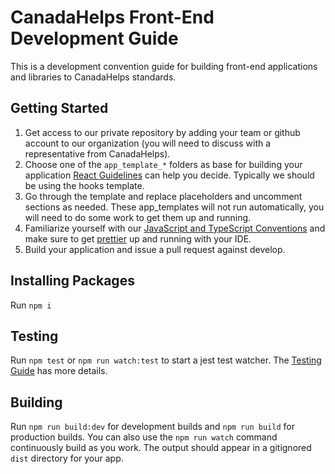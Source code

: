 # CanadaHelps Front-End Development Guide
This is a development convention guide for building front-end applications and libraries to CanadaHelps standards.

## Getting Started

1. Get access to our private repository by adding your team or github account to our organization (you will need to discuss with a representative from CanadaHelps).
2. Choose one of the `app_template_*` folders as base for building your application [React Guidelines](react-guidelines/) can help you decide. Typically we should be using the hooks template.
3. Go through the template and replace placeholders and uncomment sections as needed. These app_templates will not run automatically, you will need to do some work to get them up and running.
4. Familiarize yourself with our [JavaScript and TypeScript Conventions](js-ts-conventions) and make sure to get [prettier](https://prettier.io/) up and running with your IDE.
5. Build your application and issue a pull request against develop.

## Installing Packages

Run `npm i`

## Testing

Run `npm test` or `npm run watch:test` to start a jest test watcher. The [Testing Guide](tests-guidelines) has more details.

## Building

Run `npm run build:dev` for development builds and `npm run build` for production builds. You can also use the `npm run watch` command continuously build as you work.
The output should appear in a gitignored `dist` directory for your app.



